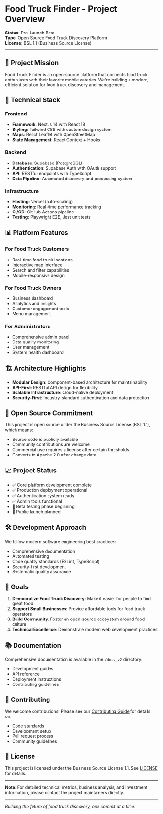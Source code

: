 # Food Truck Finder - Project Overview

**Status**: Pre-Launch Beta  
**Type**: Open Source Food Truck Discovery Platform  
**License**: BSL 1.1 (Business Source License)

---

## 🎯 Project Mission

Food Truck Finder is an open-source platform that connects food truck enthusiasts with their favorite mobile eateries. We're building a modern, efficient solution for food truck discovery and management.

## 🚀 Technical Stack

### Frontend
- **Framework**: Next.js 14 with React 18
- **Styling**: Tailwind CSS with custom design system
- **Maps**: React Leaflet with OpenStreetMap
- **State Management**: React Context + Hooks

### Backend
- **Database**: Supabase (PostgreSQL)
- **Authentication**: Supabase Auth with OAuth support
- **API**: RESTful endpoints with TypeScript
- **Data Pipeline**: Automated discovery and processing system

### Infrastructure
- **Hosting**: Vercel (auto-scaling)
- **Monitoring**: Real-time performance tracking
- **CI/CD**: GitHub Actions pipeline
- **Testing**: Playwright E2E, Jest unit tests

## 📊 Platform Features

### For Food Truck Customers
- Real-time food truck locations
- Interactive map interface
- Search and filter capabilities
- Mobile-responsive design

### For Food Truck Owners
- Business dashboard
- Analytics and insights
- Customer engagement tools
- Menu management

### For Administrators
- Comprehensive admin panel
- Data quality monitoring
- User management
- System health dashboard

## 🏗️ Architecture Highlights

- **Modular Design**: Component-based architecture for maintainability
- **API-First**: RESTful API design for flexibility
- **Scalable Infrastructure**: Cloud-native deployment
- **Security-First**: Industry-standard authentication and data protection

## 🤝 Open Source Commitment

This project is open source under the Business Source License (BSL 1.1), which means:
- Source code is publicly available
- Community contributions are welcome
- Commercial use requires a license after certain thresholds
- Converts to Apache 2.0 after change date

## 📈 Project Status

- ✅ Core platform development complete
- ✅ Production deployment operational
- ✅ Authentication system ready
- ✅ Admin tools functional
- 🔄 Beta testing phase beginning
- 📅 Public launch planned

## 🛠️ Development Approach

We follow modern software engineering best practices:
- Comprehensive documentation
- Automated testing
- Code quality standards (ESLint, TypeScript)
- Security-first development
- Systematic quality assurance

## 🎯 Goals

1. **Democratize Food Truck Discovery**: Make it easier for people to find great food
2. **Support Small Businesses**: Provide affordable tools for food truck operators
3. **Build Community**: Foster an open-source ecosystem around food culture
4. **Technical Excellence**: Demonstrate modern web development practices

## 📚 Documentation

Comprehensive documentation is available in the `/docs_v2` directory:
- Development guides
- API reference
- Deployment instructions
- Contributing guidelines

## 🤝 Contributing

We welcome contributions! Please see our [Contributing Guide](./CONTRIBUTING.md) for details on:
- Code standards
- Development setup
- Pull request process
- Community guidelines

## 📄 License

This project is licensed under the Business Source License 1.1. See [LICENSE](../LICENSE) for details.

---

**Note**: For detailed technical metrics, business analysis, and investment information, please contact the project maintainers directly.

---

*Building the future of food truck discovery, one commit at a time.*
